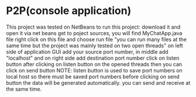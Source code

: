 # P2P(console application)
This project was tested on NetBeans 
to run this project:
download it and open it via net beans
get to poject sources, you will find MyChatApp.java file
right click on this file and choose run file "you can run many files at the same time but the project 
was mainly tested on two open threads"
on left side of application GUI add your source port number, in middle add "localhost" and on right side
add destination port number 
click on listen button 
after clicking on listen button on the opened threads then you can click on send button
NOTE: listen button is used to save port numbers on local host so there must be saved port numbers before clicking
on send button
the data will be generated automatically.
you can send and receive at the same time. 
